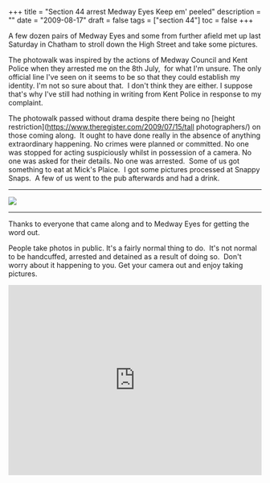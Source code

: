 +++
title = "Section 44 arrest  Medway Eyes  Keep em' peeled"
description = ""
date = "2009-08-17"
draft = false
tags = ["section 44"]
toc = false
+++

A few dozen pairs of Medway Eyes and some from further afield met up last Saturday in Chatham to stroll down the High Street and take some pictures.

The photowalk was inspired by the actions of Medway Council and Kent Police when they arrested me on the 8th July,  for what I'm unsure. The only official line I've seen on it seems to be so that they could establish my identity. I'm not so sure about that.  I don't think they are either. I suppose that's why I've still had nothing in writing from Kent Police in response to my complaint.

The photowalk passed without drama despite there being no [height restriction](https://www.theregister.com/2009/07/15/tall photographers/) on those coming along.  It ought to have done really in the absence of anything extraordinary happening. No crimes were planned or committed. No one was stopped for acting suspiciously whilst in possession of a camera. No one was asked for their details. No one was arrested.  Some of us got something to eat at Mick's Plaice.  I got some pictures processed at Snappy Snaps.  A few of us went to the pub afterwards and had a drink.

---
<img style="display:block;margin:auto" src="https://i.ibb.co/wN85QyjL/its-not-a-crime-britannia.png">

---

Thanks to everyone that came along and to Medway Eyes for getting the word out.

People take photos in public. It's a fairly normal thing to do.  It's not normal to be handcuffed, arrested and detained as a result of doing so.  Don't worry about it happening to you. Get your camera out and enjoy taking pictures.

<div style="padding:75% 0 0 0;position:relative;"><iframe src="https://player.vimeo.com/video/6199026?badge=0&amp;autopause=0&amp;player id=0&amp;app id=58479" frameborder="0" allow="autoplay; fullscreen; picture-in-picture; clipboard-write; encrypted-media" style="position:absolute;top:0;left:0;width:100%;height:100%;" title="Medway Eyes: Common Sense Views on Monaxle&#039;s Arrest"></iframe></div><script src="https://player.vimeo.com/api/player.js"></script>
